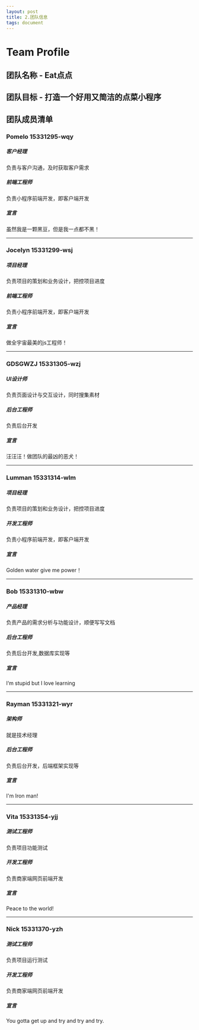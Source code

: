 ```yaml
---
layout: post
title: 2.团队信息
tags: document
---
```


# Team Profile

## 团队名称 - Eat点点

## 团队目标 - 打造一个好用又简洁的点菜小程序

## 团队成员清单

### Pomelo 15331295-wqy

##### 客户经理

负责与客户沟通，及时获取客户需求

##### 前端工程师

负责小程序前端开发，即客户端开发

##### 宣言

虽然我是一颗黑豆，但是我一点都不黑！

------

### Jocelyn 15331299-wsj

##### 项目经理

负责项目的策划和业务设计，把控项目进度

##### 前端工程师

负责小程序前端开发，即客户端开发

##### 宣言

做全宇宙最美的js工程师！

------

### GDSGWZJ 15331305-wzj 

##### UI设计师

负责页面设计与交互设计，同时搜集素材

##### 后台工程师

负责后台开发

##### 宣言

汪汪汪！做团队的最凶的恶犬！

------

### Lumman 15331314-wlm

##### 项目经理

负责项目的策划和业务设计，把控项目进度

##### 开发工程师

负责小程序前端开发，即客户端开发

##### 宣言

Golden water give me power！

------

### Bob 15331310-wbw

##### 产品经理

负责产品的需求分析与功能设计，顺便写写文档

##### 后台工程师

负责后台开发,数据库实现等

##### 宣言

I‘m stupid but I love learning

------

### Rayman 15331321-wyr

##### 架构师

就是技术经理

##### 后台工程师

负责后台开发，后端框架实现等

##### 宣言

I'm Iron man!

------

### Vita 15331354-yjj

##### 测试工程师

负责项目功能测试

##### 开发工程师

负责商家端网页前端开发

##### 宣言

Peace to the world!

------

### Nick 15331370-yzh

##### 测试工程师

负责项目运行测试

##### 开发工程师

负责商家端网页前端开发

##### 宣言

You gotta get up and try and try and try.
